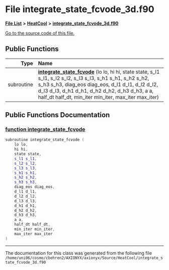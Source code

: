 
# File integrate\_state\_fcvode\_3d.f90


[**File List**](files.md) **>** [**HeatCool**](dir_8c890215953ac09098af8cb94c8b9fc0.md) **>** [**integrate\_state\_fcvode\_3d.f90**](integrate__state__fcvode__3d_8f90.md)

[Go to the source code of this file.](integrate__state__fcvode__3d_8f90_source.md)


















## Public Functions

| Type | Name |
| ---: | :--- |
|  subroutine | [**integrate\_state\_fcvode**](integrate__state__fcvode__3d_8f90.md#function-integrate-state-fcvode) (lo lo, hi hi, state state, s\_l1 s\_l1, s\_l2 s\_l2, s\_l3 s\_l3, s\_h1 s\_h1, s\_h2 s\_h2, s\_h3 s\_h3, diag\_eos diag\_eos, d\_l1 d\_l1, d\_l2 d\_l2, d\_l3 d\_l3, d\_h1 d\_h1, d\_h2 d\_h2, d\_h3 d\_h3, a a, half\_dt half\_dt, min\_iter min\_iter, max\_iter max\_iter) <br> |








## Public Functions Documentation


### <a href="#function-integrate-state-fcvode" id="function-integrate-state-fcvode">function integrate\_state\_fcvode </a>


```cpp
subroutine integrate_state_fcvode (
    lo lo,
    hi hi,
    state state,
    s_l1 s_l1,
    s_l2 s_l2,
    s_l3 s_l3,
    s_h1 s_h1,
    s_h2 s_h2,
    s_h3 s_h3,
    diag_eos diag_eos,
    d_l1 d_l1,
    d_l2 d_l2,
    d_l3 d_l3,
    d_h1 d_h1,
    d_h2 d_h2,
    d_h3 d_h3,
    a a,
    half_dt half_dt,
    min_iter min_iter,
    max_iter max_iter
) 
```



------------------------------
The documentation for this class was generated from the following file `/home/uni06/cosmo/cbehren2/AXIONYX/axionyx/Source/HeatCool/integrate_state_fcvode_3d.f90`